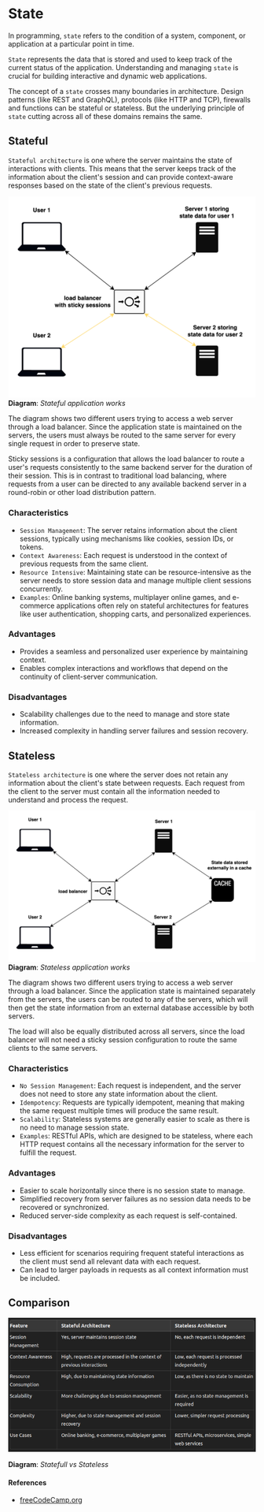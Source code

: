 # State
In programming, `state` refers to the condition of a system, component, or application at a particular point in time.

`State` represents the data that is stored and used to keep track of the current status of the application. Understanding and managing `state` is crucial for building interactive and dynamic web applications.

The concept of a `state` crosses many boundaries in architecture. Design patterns (like REST and GraphQL), protocols (like HTTP and TCP), firewalls and functions can be stateful or stateless. But the underlying principle of `state` cutting across all of these domains remains the same.

## Stateful
`Stateful architecture` is one where the server maintains the state of interactions with clients. This means that the server keeps track of the information about the client's session and can provide context-aware responses based on the state of the client's previous requests.

![](./Resources/statefull-diagram.png)
**Diagram**: _Stateful application works_

The diagram shows two different users trying to access a web server through a load balancer. Since the application state is maintained on the servers, the users must always be routed to the same server for every single request in order to preserve state.

Sticky sessions is a configuration that allows the load balancer to route a user's requests consistently to the same backend server for the duration of their session. This is in contrast to traditional load balancing, where requests from a user can be directed to any available backend server in a round-robin or other load distribution pattern.

### Characteristics
- `Session Management`: The server retains information about the client sessions, typically using mechanisms like cookies, session IDs, or tokens.
- `Context Awareness`: Each request is understood in the context of previous requests from the same client.
- `Resource Intensive`: Maintaining state can be resource-intensive as the server needs to store session data and manage multiple client sessions concurrently.
- `Examples`: Online banking systems, multiplayer online games, and e-commerce applications often rely on stateful architectures for features like user authentication, shopping carts, and personalized experiences.

### Advantages
- Provides a seamless and personalized user experience by maintaining context.
- Enables complex interactions and workflows that depend on the continuity of client-server communication.

### Disadvantages
- Scalability challenges due to the need to manage and store state information.
- Increased complexity in handling server failures and session recovery.

## Stateless
`Stateless architecture` is one where the server does not retain any information about the client's state between requests. Each request from the client to the server must contain all the information needed to understand and process the request.

![](./Resources/stateless-diagram.png)
**Diagram**: _Stateless application works_

The diagram shows two different users trying to access a web server through a load balancer. Since the application state is maintained separately from the servers, the users can be routed to any of the servers, which will then get the state information from an external database accessible by both servers.

The load will also be equally distributed across all servers, since the load balancer will not need a sticky session configuration to route the same clients to the same servers.

### Characteristics
- `No Session Management`: Each request is independent, and the server does not need to store any state information about the client.
- `Idempotency`: Requests are typically idempotent, meaning that making the same request multiple times will produce the same result.
- `Scalability`: Stateless systems are generally easier to scale as there is no need to manage session state.
- `Examples`: RESTful APIs, which are designed to be stateless, where each HTTP request contains all the necessary information for the server to fulfill the request.

### Advantages
- Easier to scale horizontally since there is no session state to manage.
- Simplified recovery from server failures as no session data needs to be recovered or synchronized.
- Reduced server-side complexity as each request is self-contained.

### Disadvantages
- Less efficient for scenarios requiring frequent stateful interactions as the client must send all relevant data with each request.
- Can lead to larger payloads in requests as all context information must be included.

## Comparison
![](./Resources/StatefullVSStateLess.png)

**Diagram**: _Statefull vs Stateless_

#### References
- [freeCodeCamp.org](https://www.freecodecamp.org/news/stateful-vs-stateless-architectures-explained/)
